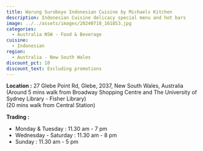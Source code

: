 ```yaml
---
title: Warung Suroboyo Indonesian Cuisine by Michaels Kitchen
description: Indonesian Cuisine delicacy special menu and hot bars
image: ../../assets/images/20240718_161853.jpg
categories:
  - Australia NSW - Food & Beverage
cuisine:
  - Indonesian
region:
  - Australia - New South Wales
discount_pct: 10
discount_text: Excluding promotions
---
```

**Location :** 27 Glebe Point Rd, Glebe, 2037, New South Wales, Australia\
(Around 5 mins walk from Broadway Shopping Centre and The University of Sydney Library - Fisher Library)\
(20 mins walk from Central Station)

**Trading :** 

* Monday & Tuesday : 11.30 am - 7 pm
* Wednesday - Saturday : 11.30 am - 8 pm
* Sunday : 11.30 am - 5 pm
